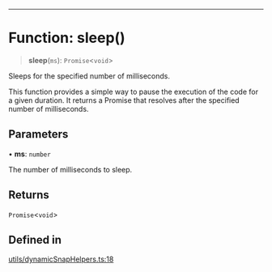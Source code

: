 ***

# Function: sleep()

> **sleep**(`ms`): `Promise`\<`void`\>

Sleeps for the specified number of milliseconds.

This function provides a simple way to pause the execution of the code for a
given duration. It returns a Promise that resolves after the specified
number of milliseconds.

## Parameters

• **ms**: `number`

The number of milliseconds to sleep.

## Returns

`Promise`\<`void`\>

## Defined in

[utils/dynamicSnapHelpers.ts:18](https://github.com/asifqatar/Snapper/blob/ae06de0570b7844bea238585c0b60d7a09e4149d/utils/dynamicSnapHelpers.ts#L18)
